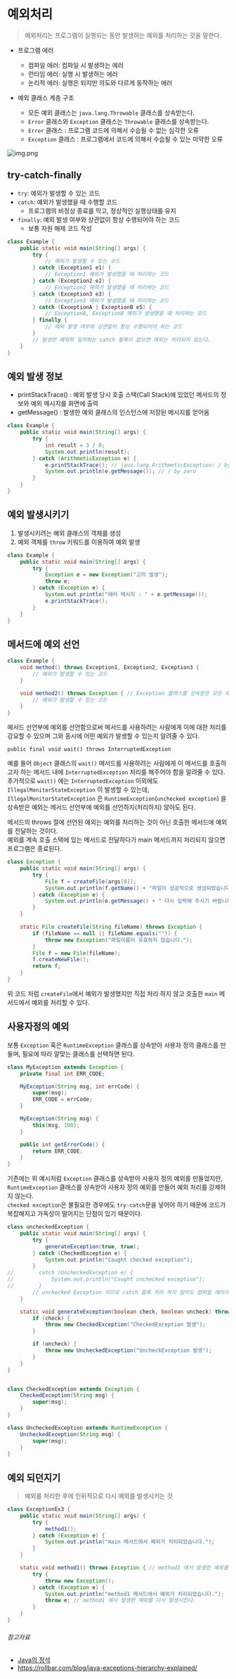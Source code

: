 # 예외처리

> 예외처리는 프로그램이 실행되는 동안 발생하는 예외를 처리하는 것을 말한다.

- 프로그램 에러
    - 컴파일 에러: 컴파일 시 발생하는 에러
    - 런타임 에러: 실행 시 발생하는 에러
    - 논리적 에러: 실행은 되지만 의도와 다르게 동작하는 에러

- 예외 클래스 계층 구조
    - 모든 예외 클래스는 `java.lang.Throwable` 클래스를 상속받는다.
    - `Error` 클래스와 `Exception` 클래스는 `Throwable` 클래스를 상속받는다.
    - `Error` 클래스 : 프로그램 코드에 의해서 수습될 수 없는 심각한 오류
    - `Exception` 클래스 : 프로그램에서 코드에 의해서 수습될 수 있는 미약한 오류

![img.png](../image/throwable_class.png)

## try-catch-finally

- `try`: 예외가 발생할 수 있는 코드
- `catch`: 예외가 발생했을 때 수행할 코드
    - 프로그램의 비정상 종료를 막고, 정상적인 실행상태를 유지
- `finally`: 예외 발생 여부와 상관없이 항상 수행되어야 하는 코드
    - 보통 자원 해제 코드 작성

```java
class Example {
    public static void main(String[] args) {
        try {
            // 예외가 발생할 수 있는 코드
        } catch (Exception1 e1) {
            // Exception1 예외가 발생했을 때 처리하는 코드
        } catch (Exception2 e2) {
            // Exception2 예외가 발생했을 때 처리하는 코드
        } catch (Exception3 e3) {
            // Exception3 예외가 발생했을 때 처리하는 코드
        } catch (ExceptionA | ExceptionB e5) {
            // ExceptionA, ExceptionB 예외가 발생했을 때 처리하는 코드
        } finally {
            // 예외 발생 여부와 상관없이 항상 수행되어야 하는 코드
        }
        // 발생한 예외와 일치하는 catch 블록이 없으면 예외는 처리되지 않는다.
    }
}
```

## 예외 발생 정보

- printStackTrace() : 예외 발생 당시 호출 스택(Call Stack)에 있었던 메서드의 정보와 예외 메시지를 화면에 출력
- getMessage() : 발생한 예외 클래스의 인스턴스에 저장된 메시지를 얻어옴

```java
class Example {
    public static void main(String[] args) {
        try {
            int result = 3 / 0;
            System.out.println(result);
        } catch (ArithmeticException e) {
            e.printStackTrace(); // java.lang.ArithmeticException: / by zero, at Example.main(Example.java:5)
            System.out.println(e.getMessage()); // / by zero
        }
    }
}
```

## 예외 발생시키기

1. 발생시키려는 예외 클래스의 객체를 생성
2. 예외 객체를 `throw` 키워드를 이용하여 예외 발생

```java
class Example {
    public static void main(String[] args) {
        try {
            Exception e = new Exception("고의 발생");
            throw e;
        } catch (Exception e) {
            System.out.println("에러 메시지 : " + e.getMessage());
            e.printStackTrace();
        }
    }
}
```

## 메서드에 예외 선언

```java
class Example {
    void method() throws Exception1, Exception2, Exception3 {
        // 예외가 발생할 수 있는 코드
    }

    void method2() throws Exception { // Exception 클래스를 상속받은 모든 예외를 선언 -> 모든 예외를 처리할 수 있음
        // 예외가 발생할 수 있는 코드
    }
}
```

메서드 선언부에 예외를 선언함으로써 메서드를 사용하려는 사람에게 이에 대한 처리를 강요할 수 있으며 그와 동시에 어떤 예외가 발생할 수 있는지 알려줄 수 있다.

`public final void wait() throws InterruptedException`

예를 들어 `Object` 클래스의 `wait()` 메서드를 사용하려는 사람에게 이 메서드를 호출하고자 하는 메서드 내에 `InterruptedException` 처리를 해주어야 함을 알려줄 수 있다.  
추가적으로 `wait()` 에는 `InterruptedException` 이외에도 `IllegalMonitorStateException` 이 발생할 수 있는데, `IllegalMonitorStateException`
은 `RuntimeException`(`unchecked exception`) 을 상속받은 예외는 메서드 선언부에 예외를 선언하지(처리하지) 않아도 된다.

메서드의 throws 절에 선언된 예외는 예외를 처리하는 것이 아닌 호출한 메서드에 예외를 전달하는 것이다.  
예외를 계속 호출 스택에 있는 메서드로 전달하다가 main 메서드까지 처리되지 않으면 프로그램은 종료된다.

```java
class Exception {
    public static void main(String[] args) {
        try {
            File f = createFile(args[0]);
            System.out.println(f.getName() + "파일이 성공적으로 생성되었습니다.");
        } catch (Exception e) {
            System.out.println(e.getMessage() + " 다시 입력해 주시기 바랍니다.");
        }
    }

    static File createFile(String fileName) throws Exception {
        if (fileName == null || fileName.equals("")) {
            throw new Exception("파일이름이 유효하지 않습니다.");
        }
        File f = new File(fileName);
        f.createNewFile();
        return f;
    }
}
```

위 코드 처럼 `createFile`에서 예외가 발생했지만 직접 처리 하지 않고 호출한 `main` 메서드에서 예외를 처리할 수 있다.

## 사용자정의 예외

보통 `Exception` 혹은 `RuntimeException` 클래스를 상속받아 사용자 정의 클래스를 만들며, 필요에 따라 알맞는 클래스를 선택하면 된다.

```java
class MyException extends Exception {
    private final int ERR_CODE;

    MyException(String msg, int errCode) {
        super(msg);
        ERR_CODE = errCode;
    }

    MyException(String msg) {
        this(msg, 100);
    }

    public int getErrorCode() {
        return ERR_CODE;
    }
}
```

기존에는 위 예시처럼 `Exception` 클래스를 상속받아 사용자 정의 예외를 만들었지만, `RuntimeException` 클래스를 상속받아 사용자 정의 예외를 만들어 예외 처리를 강제하지 않는다.  
`checked exception`은 불필요한 경우에도 `try-catch`문을 넣어야 하기 때문에 코드가 복잡해지고 가독성이 떨어지는 단점이 있기 때문이다.

```java
class uncheckedException {
    public static void main(String[] args) {
        try {
            generateException(true, true);
        } catch (CheckedException e) {
            System.out.println("Caught checked exception");
        }
//        catch (UncheckedException e) {
//            System.out.println("Caught unchecked exception");
//        }
        // unchecked Exception 이므로 catch 블록 처리 하지 않아도 컴파일 에러가 발생하지 않는다.
    }

    static void generateException(boolean check, boolean uncheck) throws CheckedException /* , UncheckException */ { // unchecked exception 이므로 throws 절에 명시하지 않아도 컴파일 에러가 발생하지 않는다.
        if (check) {
            throw new CheckedException("CheckedException 발생");
        }

        if (uncheck) {
            throw new UncheckedException("UncheckException 발생");
        }
    }
}


class CheckedException extends Exception {
    CheckedException(String msg) {
        super(msg);
    }
}

class UncheckedException extends RuntimeException {
    UncheckedException(String msg) {
        super(msg);
    }
}
```

## 예외 되던지기

> 예외를 처리한 후에 인위적으로 다시 예외를 발생시키는 것

```java
class ExceptionEx3 {
    public static void main(String[] args) {
        try {
            method1();
        } catch (Exception e) {
            System.out.println("main 메서드에서 예외가 처리되었습니다.");
        }
    }

    static void method1() throws Exception { // method1 에서 발생한 예외를 main 메서드로 넘겨준다.
        try {
            throw new Exception();
        } catch (Exception e) {
            System.out.println("method1 메서드에서 예외가 처리되었습니다.");
            throw e; // method1 에서 발생한 예외를 다시 발생시킨다.
        }
    }
}
```

###### 참고자료

- [Java의 정석](https://www.aladin.co.kr/shop/wproduct.aspx?ItemId=76083001)
- https://rollbar.com/blog/java-exceptions-hierarchy-explained/